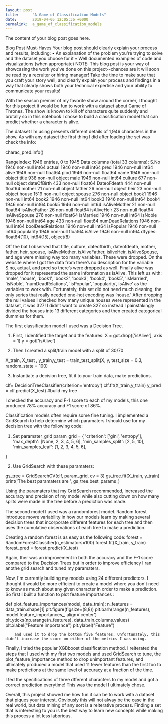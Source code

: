 ```yaml
---
layout: post
title:      "A Game of Classification Models"
date:       2019-04-05 12:05:36 +0000
permalink:  a_game_of_classification_models
---
```



The content of your blog post goes here.

Blog Post Must-Haves
Your blog post should clearly explain your process and results, including:
	•	An explanation of the problem you're trying to solve and the dataset you choose for it
	•	Well documented examples of code and visualizations (when appropriate)
NOTE: This blog post is your way of showcasing the work you've done on this project--chances are it will soon be read by a recruiter or hiring manager! Take the time to make sure that you craft your story well, and clearly explain your process and findings in a way that clearly shows both your technical expertise and your ability to communicate your results!

With the season premier of my favorite show around the corner, I thought for this project it would be fun to work with a dataset about Game of Thrones. The show is known to kill off characters quite suddenly and brutally so in this notebook I chose to build a classification model that can predict whether a character is alive.

The dataset I’m using presents different details of 1,946 characters in the show. As with any dataset the first thing I did after loading the set was check the info:

charac_pred.info()

RangeIndex: 1946 entries, 0 to 1945
Data columns (total 33 columns):
S.No                 1946 non-null int64
actual               1946 non-null int64
pred                 1946 non-null int64
alive                1946 non-null float64
plod                 1946 non-null float64
name                 1946 non-null object
title                938 non-null object
male                 1946 non-null int64
culture              677 non-null object
dateOfBirth          433 non-null float64
DateoFdeath          444 non-null float64
mother               21 non-null object
father               26 non-null object
heir                 23 non-null object
house                1519 non-null object
spouse               276 non-null object
book1                1946 non-null int64
book2                1946 non-null int64
book3                1946 non-null int64
book4                1946 non-null int64
book5                1946 non-null int64
isAliveMother        21 non-null float64
isAliveFather        26 non-null float64
isAliveHeir          23 non-null float64
isAliveSpouse        276 non-null float64
isMarried            1946 non-null int64
isNoble              1946 non-null int64
age                  433 non-null float64
numDeadRelations     1946 non-null int64
boolDeadRelations    1946 non-null int64
isPopular            1946 non-null int64
popularity           1946 non-null float64
isAlive              1946 non-null int64
dtypes: float64(10), int64(15), object(8)


Off the bat I observed that title, culture, dateofbirth, dateofdeath, mother, father, heir, spouse, isAliveMother, isAliveFather, isliveHeir, isAliveSpouse, and age were missing way too many variables. These were dropped. On the website where I got the data from there’s no description for the variable S.no, actual, and pred so there’s were dropped as well. Finally alive was dropped for it represented the same information as isAlive.
This left us with: 'male', 'house', 'book1', 'book2', 'book3', 'book4', 'book5', 'isMarried', 'isNoble', 'numDeadRelations', 'isPopular', 'popularity’, isAlive’ as the variables to work with. Fortunately, this set did not need much cleaning, the only series that really needed one-hot encoding was ‘house.’ After dropping the null values I checked how many unique houses were represented in the dataset, it was 327! I didn’t want to create 327 so instead I painstakingly divided the houses into 13 different categories and then created categorical dummies for them.
 

The first classification model I used was a Decision Tree. 
1) First, I identified the target and the features: 
      X = got.drop(['isAlive'], axis = 1)
       y = got['isAlive']

2) Then I created a split/train model with a split of 30/70 


X_train, X_test , y_train,y_test = train_test_split(X, y, test_size = 0.3, random_state = 100)

3) Instantiate a decision tree, fit it to your train data, make predictions. 

clf= DecisionTreeClassifier(criterion='entropy')
clf.fit(X_train,y_train) 
y_pred = clf.predict(X_test) #build my tree

I checked the accuracy and F-1 score to each of my models, this one produced 78% accuracy and F1 score of 86%.

Classification models often require some fine tuning. I implemented a GridSearch to help determine which paramaters I should use for my decision tree with the following code:

1) Set paramater_grid
param_grid = {
    'criterion': ['gini', 'entropy'],
    'max_depth': [None, 2, 3, 4, 5, 6],
    'min_samples_split': [2, 5, 10],
    'min_samples_leaf': [1, 2, 3, 4, 5, 6],
    
    
}

2) Use GridSearch with these paramaters:

gs_tree = GridSearchCV(clf, param_grid, cv = 3)
gs_tree.fit(X_train, y_train)
print('The best paramaters are ', gs_tree.best_params_)
 
 
 Using the paramaters that my GridSearch recommended, increased the accuracy and precision of my model while also cutting down on how many splits were made in the tree before a prediction was made.
 
 
 
 The second model I used was a randomforest model. Random forest introduce movre variability in how our models learn by making several decision trees that incorporate different features for each tree and then uses the cumulative observations of each tree to make a prediction.
 
 Creating a random forest is as easy as the following code:
 forest = RandomForestClassifier(n_estimators=100)
forest.fit(X_train, y_train)
forest_pred = forest.predict(X_test)

Again, ther was an improvement in both the accuracy and the F-1 score compared to the Decision Trees but in order to improve efficiency I ran anothe grid search and tuned my paramaters. 

Now, I'm currently building my models using 24 different predictors. I thought it would be more efficient to create a model where you don't need to know as much about any given character in order to make a prediction. So first I built a function to plot feature importances :

def plot_feature_importances(model, data_train):
    n_features = data_train.shape[1]
    plt.figure(figsize=(8,8))
    plt.barh(range(n_features), model.feature_importances_, align='center') 
    plt.yticks(np.arange(n_features), data_train.columns.values) 
    plt.xlabel("Feature importance")
    plt.ylabel("Feature")
		
		and used it to drop the bottom five features. Unfortunately, this didn't increase the score on either of the metrics I was using.
		
		
Finally, I tried the popular XGBboost classification method. I reiterated the steps that I used with my first two models and used GridSearch to tune, the plot_feature_importance method to drop unimportant features, and ultimately produced a model that used 11 fewer features than the first too to make predictions at the same level of accuracy at a fraction of the time.

I fed the specifications of three dfferent characters to my model and got a correct prediction everytime! This was the model I ultimately chose.

Overall, this project showed me how fun it can be to work with a dataset that piques your interest. Obviously this will not alway be the case in the real world, but data mining of any sort is a reiterative process. Finding a set that is interesting to you is the best way to learn new concepts while making this process a lot less laborious.


 



